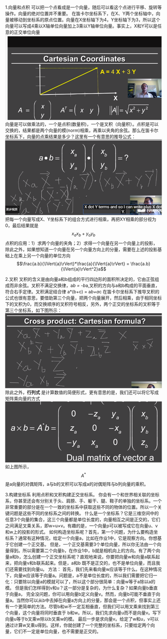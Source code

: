 1.向量和点积
 可以把一个点看成是一个向量，随后可以看这个点进行平移、旋转等操作。向量的绝对位置并不重要。
 在笛卡尔坐标系下，在X、Y两个坐标轴中，向量被移动到坐标系的原点位置。向量在X坐标轴下为4，Y坐标轴下为3，所以这个向量可以写成4乘以X轴单位向量加上3乘以Y轴单位向量。事实上，X和Y可以是任意的正交单位向量
![](/Computer_Graphics/images/2.png)
向量是可以做乘法的，一个是点积(数量积)，一个是叉积（向量积）。点积是可以交换的，结果都是两个向量的模(norm)相乘，再乘以夹角的余弦。那么在笛卡尔坐标系下，向量的点乘结果是多少？这里有一个有意思的推导公式：
![](/Computer_Graphics/images/3.png)把每一个向量写成X、Y坐标系下的组合方式进行相乘，再把XY相乘的部分视为0，最后结果就是$$x_ax_b+y_ay_b$$
点积的应用：1）求两个向量的夹角；2）求得一个向量在另一个向量上的投影，除此之外，如果想知道一个向量在另一个向量方向上的分量，需要在上述的投影基础上在乘上另一个向量的单位方向$$\frac{a.b}{\lVert{a}\rVert}*\frac{a}{\lVert{a}\rVert} = \frac{a.b}{\lVert{a}\rVert^2}a$$

2.叉积
叉积的含义是由向量a和b组成的平行四边形的面积所决定的，它由正弦组成而非余弦。叉积不满足交换律，a*b = -b*a,叉积的方向与a和b构成的平面垂直，符合右手定律。叉积满足结合律 a*(b+c) = a*b+a*c
在笛卡尔坐标系下推导叉积的公式也很有意思，要借助第三个向量，把两个向量展开，然后相乘，由于相同坐标下的叉积为0，而交换顺序的叉积符号相反，另外，两个正交的坐标系的叉积等于第三个坐标系，如下图所示：
![](/Computer_Graphics/images/4.png)
除此之外，**行列式** 是计算数值的简便形式，更有意思的是，我们还可以将它写成矩阵乘向量的方式
![](/Computer_Graphics/images/5.png)
如上图所示，$$A^*$$是a向量的对偶矩阵，a与b的叉积可以写成a的对偶矩阵与b列向量的乘积。

3.构建坐标系
利用点积和叉积构建正交坐标系。
你会有一个和世界相关联的坐标系，你甚至还会有分别关于头、肩膀、手、躯干、腿、鞋子的单独的坐标系。一个非常重要的部分是在一个一致的坐标系中获取这些不同的物体的位置。所以一个关键问题是这些不同的坐标系之间的转换。
什么是一个坐标系？它是三维空间中的任意3个向量的集合，这三个向量都是单位长度的，向量相互之间是正交的，它们之间满足叉乘关系，即w=u×v。有趣的是，一个向量p可以被写成它在向量u、v和w上的投影的形式。
如何构造坐标系呢？首先，第一个问题，为什么要构造坐标系？通常有这种情况，给定一个向量a，比如在作业1中，它是观察方向。你想基于它创建一个正交基。
但是，一个正交基需要3个单位向量，所以你无法由一个向量得到。所以需要第二个向量b，在作业1中，b就是相机向上的方向。有了两个向量a和b，怎么创建一个正交坐标系呢？直观地来说，你要把向量w和向量a联系起来，把向量v和b联系起来。但是，a和b
既不是正交的，也不是单位向量，而且我们还需要找到向量u。
方法：
 首先，我们先来看向量w应该等于什么。在这种情况下，向量w应该等于向量a。问题是，a不是单位长度的，所以我们需要把它归一化：只要除以向量a的模就可以了，所以这个部分很简单：向量w等于a除以a的模。
 但是我们怎样得到v和u？这一部分是复杂的，为什么复杂？如果向量b垂直于向量a，
完全没问题，你可以用向量b定义向量v。然而，向量b可能不垂直于向量a。当然你可以从b中去掉在向量a方向上的分量，那会是一个点积，但事实上还有一个更简单的方法。尽管b和w不一定互相垂直，但我们可以用叉乘来找到第三个向量，这个向量将同时垂直于
b和w。所以，我们先求向量u而不是向量v。写下向量u等于b叉乘w除以b叉乘w的模。
 最后一步是求向量v。给定了w和u，v可以通过计算w叉乘u得到。这样，你就创建了一个完整的坐标系，只要给定两个向量，它们不一定是单位向量，也不需要是正交的。